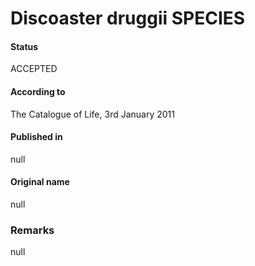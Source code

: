 Discoaster druggii SPECIES
=======

#### Status
ACCEPTED

#### According to
The Catalogue of Life, 3rd January 2011

#### Published in
null

#### Original name
null

### Remarks
null